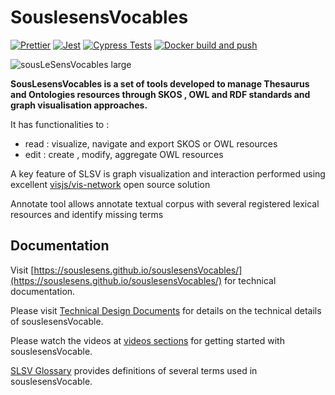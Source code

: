 # SouslesensVocables

[![Prettier](https://github.com/souslesens/souslesensVocables/actions/workflows/prettier.yaml/badge.svg)](https://github.com/souslesens/souslesensVocables/actions/workflows/prettier.yaml)
[![Jest](https://github.com/souslesens/souslesensVocables/actions/workflows/jest.yaml/badge.svg)](https://github.com/souslesens/souslesensVocables/actions/workflows/jest.yaml)
[![Cypress Tests](https://github.com/souslesens/souslesensVocables/actions/workflows/cypress.yaml/badge.svg)](https://github.com/souslesens/souslesensVocables/actions/workflows/cypress.yaml)
[![Docker build and push](https://github.com/souslesens/souslesensVocables/actions/workflows/build-docker-images.yaml/badge.svg)](https://github.com/souslesens/souslesensVocables/actions/workflows/build-docker-images.yaml)

![sousLeSensVocables large](https://user-images.githubusercontent.com/1880078/130787939-adf887d3-0054-4aa7-9867-0fbcd5bfc7a2.png)

**SousLesensVocables is a set of tools developed to manage Thesaurus and Ontologies
resources through SKOS , OWL and RDF standards and graph visualisation approaches.**

It has functionalities to :

-   read : visualize, navigate and export SKOS or OWL resources
-   edit : create , modify, aggregate OWL resources

A key feature of SLSV is graph visualization and interaction performed using excellent
[visjs/vis-network](https://github.com/visjs/vis-network) open source solution

Annotate tool allows annotate textual corpus with several registered lexical resources
and identify missing terms

## Documentation

Visit [https://souslesens.github.io/souslesensVocables/](https://souslesens.github.io/souslesensVocables/)
for technical documentation.

Please visit [Technical Design Documents](http://souslesens.org/index.php/documentation) for details on the technical details of souslesensVocable.

Please watch the videos at [videos sections](http://souslesens.org/index.php/videos/) for getting started with souslesensVocable.

[SLSV Glossary](http://souslesens.org/index.php/slsv-glossary/) provides definitions of several terms used in souslesensVocable.

